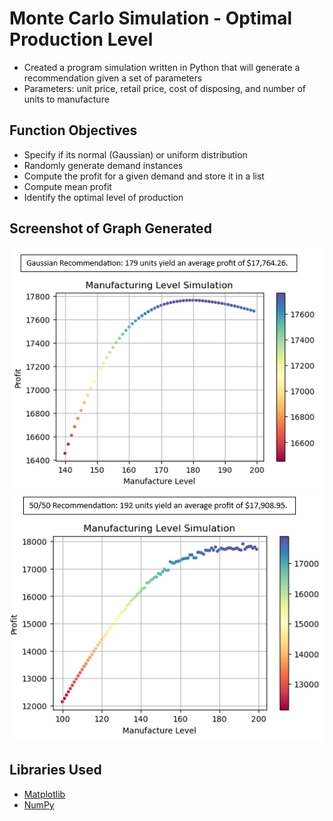 # Monte Carlo Simulation - Optimal Production Level 
* Created a program simulation written in Python that will generate a recommendation given a set of parameters
* Parameters: unit price, retail price, cost of disposing, and number of units to manufacture

## Function Objectives
* Specify if its normal (Gaussian) or uniform distribution
* Randomly generate demand instances
* Compute the profit for a given demand and store it in a list
* Compute mean profit
* Identify the optimal level of production

## Screenshot of Graph Generated
![Simulation Figure](/images/MCS_fig1.0.png)
![Simulation Figure](/images/MCS_fig2.0.png)

## Libraries Used
* [Matplotlib](https://matplotlib.org/stable/tutorials/index)
* [NumPy](https://numpy.org/doc/stable/)
